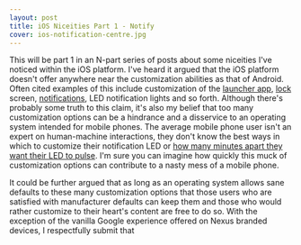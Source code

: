 ```yaml
---
layout: post
title: iOS Niceities Part 1 - Notify
cover: ios-notification-centre.jpg
---
```


This will be part 1 in an N-part series of posts about some niceities I've
noticed within the iOS platform.  I've heard it argued that the iOS platform
doesn't offer anywhere near the customization abilities as that of Android.
Often cited examples of this include customization of the [launcher app](https://play.google.com/store/search?q=Launchers&c=apps&docType=1&sp=CAFiCwoJTGF1bmNoZXJzegUYAMABAooBAggB%3AS%3AANO1ljLEjxw&hl=en), [lock](https://play.google.com/store/search?q=Lock%20Screen&c=apps&hl=en)
screen, [notifications](https://play.google.com/store/search?q=Notifications&c=apps&hl=en), LED notification lights and so forth.
Although there's probably some truth to this claim, it's also my belief that 
too many 
customization options can be a hindrance and a disservice to an operating
system intended for mobile phones. The average mobile phone user isn't an
expert on human-machine interactions, they don't know the best ways in which
to customize their notification LED or [how many minutes apart they want their
LED to pulse](https://play.google.com/store/apps/details?id=com.rageconsulting.android.lightflow&hl=en). I'm sure you can imagine how quickly this muck
of customization options can contribute to a nasty mess of a mobile phone.


It could be further argued that as long as
an operating system allows sane defaults to these many customization options
that those users who are satisfied with manufacturer defaults can keep them and
those who would rather customize to their heart's content are free to do so.
With the exception of the vanilla Google experience offered on Nexus branded
devices, I respectfully submit that 
